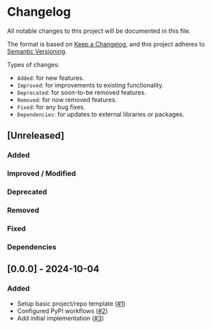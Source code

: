 # Changelog

All notable changes to this project will be documented in this file.

The format is based on [Keep a Changelog](https://keepachangelog.com/en/1.1.0/), and this project adheres to [Semantic Versioning](https://semver.org/spec/v2.0.0.html).

Types of changes:
- `Added`: for new features.
- `Improved`: for improvements to existing functionality.
- `Deprecated`: for soon-to-be removed features.
- `Removed`: for now removed features.
- `Fixed`: for any bug fixes.
- `Dependencies`: for updates to external libraries or packages.

## [Unreleased]

### Added

### Improved / Modified

### Deprecated

### Removed

### Fixed

### Dependencies

## [0.0.0] - 2024-10-04

### Added
- Setup basic project/repo template ([#1](https://github.com/qBraid/pyqasm/pull/1))
- Configured PyPI workflows ([#2](https://github.com/qBraid/pyqasm/pull/2))
- Add initial implementation ([#3](https://github.com/qBraid/pyqasm/pull/3))